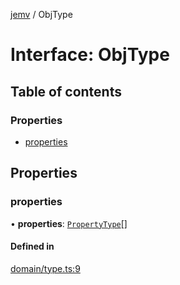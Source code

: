 [jemv](../README.md) / ObjType

# Interface: ObjType

## Table of contents

### Properties

- [properties](ObjType.md#properties)

## Properties

### properties

• **properties**: [`PropertyType`](PropertyType.md)[]

#### Defined in

[domain/type.ts:9](https://github.com/FlavioLionelRita/typ3s/blob/237e999/src/lib/domain/type.ts#L9)
